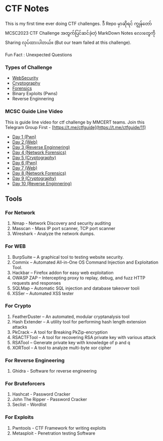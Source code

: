 # CTF Notes

This is my first time ever doing CTF challenges. ဒီ Repo မှာဆိုရင် ကျွန်တော် MCSC2023 CTF Challenge အတွက်ပြင်ဆင်ခဲ့တဲ့  MarkDown Notes လေးတွေကို Sharing လုပ်ထားပါတယ်။  (But our team failed at this challenge).

Fun Fact : Unexpected Questions

### Types of Challenge

- [WebSecurity](https://github.com/empiretylh/EMPIRE_CTF_NOTES/blob/master/WebSecurity/WebSecurity.md)
- [Cryptography](https://github.com/empiretylh/EMPIRE_CTF_NOTES/blob/master/Cryptography/Cryptography.md)
- [Forensics](https://github.com/empiretylh/EMPIRE_CTF_NOTES/blob/master/Forensics/Forensics.md)
- Binary Exploits (Pwns)
- Reverse Enginnering
### MCSC Guide Line Video
  
  This is guide line video for ctf challenge by MMCERT teams.
  Join this Telegram Group First - [https://t.me/ctfguide](https://t.me/ctfguide/11)
  - [Day 1 (Pwn)](https://t.me/ctfguide/2)
  - [Day 2 (Web)](https://t.me/ctfguide/3)
  - [Day 3 (Reverse Enginnering)](https://t.me/ctfguide/4)
  - [Day 4 (Network Forensics)](https://t.me/ctfguide/5)
  - [Day 5 (Cryptography)](https://t.me/ctfguide/6)
  - [Day 6 (Pwn)](https://t.me/ctfguide/7)
  - [Day 7 (Web)](https://t.me/ctfguide/8)
  - [Day 8 (Network Forensics)](https://t.me/ctfguide/9)
  - [Day 9 (Cryptography)](https://t.me/ctfguide/10)
  - [Day 10 (Reverse Enginnering)](https://t.me/ctfguide/11)


## Tools

### For Network
  1. Nmap - Network Discovery and security auditing
  2. Masscan - Mass IP port scanner, TCP port scanner
  3. Wireshark - Analyze the network dumps.

### For WEB
  1. BurpSuite – A graphical tool to testing website security.
  2. Commix – Automated All-in-One OS Command Injection and Exploitation Tool.
  3. Hackbar – Firefox addon for easy web exploitation
  4. OWASP ZAP – Intercepting proxy to replay, debug, and fuzz HTTP requests and responses
  5. SQLMap – Automatic SQL injection and database takeover tooli
  6. XSSer – Automated XSS tester

### For Crypto
  1. FeatherDuster – An automated, modular cryptanalysis tool
  2. Hash Extender – A utility tool for performing hash length extension attacks
  3. PkCrack – A tool for Breaking PkZip-encryption
  4. RSACTFTool – A tool for recovering RSA private key with various attack
  5. RSATool – Generate private key with knowledge of p and q
  6. XORTool – A tool to analyze multi-byte xor cipher

### For Reverse Engineering
  1. Ghidra - Software for reverse engineering

### For Bruteforcers
  1. Hashcat - Password Cracker
  2. John The Ripper - Password Cracker
  3. Seclist - Wordlist

### For Exploits
  1. Pwntools - CTF Framework for writing exploits
  2. Metasploit - Penetration testing Software
